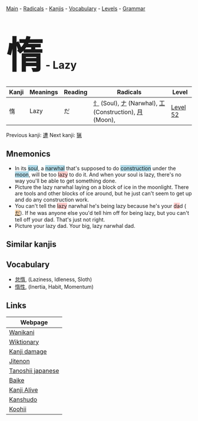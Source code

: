 <style> bigfont {font-size: 100px}</style>
[Main](../index.md) -
[Radicals](../radicals.md) -
[Kanjis](../kanjis.md) -
[Vocabulary](../vocabulary.md) -
[Levels](../levels.md) -
[Grammar](../grammar.md)
# <bigfont> 惰</bigfont> - Lazy 

| Kanji | Meanings | Reading | Radicals | Level |
| --- | --- | --- | --- | --- |
| 惰 | Lazy | だ | [忄](../radicals/忄.md) (Soul), [ナ](../radicals/ナ.md) (Narwhal), [工](../radicals/工.md) (Construction), [月](../radicals/月.md) (Moon),  | [Level 52](../levels/wk_level52.md) |

Previous kanji: [遭](遭.md) Next kanji: [猟](猟.md) 

## Mnemonics
 * In its <span style="background-color:#ADD8E6"> soul</span>, a <span style="background-color:#ADD8E6"> narwhal</span> that's supposed to do <span style="background-color:#ADD8E6"> construction</span> under the <span style="background-color:#ADD8E6"> moon</span>, will be too <span style="background-color:#ffcccb"> lazy</span> to do it. And when your soul is lazy, there's no way you'll be able to get something done.
* Picture the lazy narwhal laying on a block of ice in the moonlight. There are tools and other blocks of ice around, but he just can't seem to get up and do any construction work.
* You can't tell the <span style="background-color:#ffcccb"> lazy</span> narwhal he's being lazy because he's your <span style="background-color:#ffcccb"> da</span>d (<span style="background-color:#fed8b1"> [だ](https://jisho.org/search/だ)</span>). If he was anyone else you'd tell him off for being lazy, but you can't tell off your dad. That's just not right.
* Picture your lazy dad. Your big, lazy narwhal dad.


## Similar kanjis
 


## Vocabulary
 * [怠惰](../vocabulary/惰.md), (Laziness, Idleness, Sloth)
* [惰性](../vocabulary/惰.md), (Inertia, Habit, Momentum)



## Links 

| Webpage |
| --- |
| [Wanikani          ](https://www.wanikani.com/kanji/惰) |
| [Wiktionary        ](https://en.wiktionary.org/wiki/惰) |
| [Kanji damage      ](http://www.kanjidamage.com/kanji/search?utf8=✓&q=惰) |
| [Jitenon           ](https://jitenon.com/kanji/惰) |
| [Tanoshii japanese ](https://www.tanoshiijapanese.com/dictionary/kanji.cfm?k=惰) |
| [Baike             ](https://baike.baidu.com/item/惰) |
| [Kanji Alive       ](https://app.kanjialive.com/惰) |
| [Kanshudo          ](https://www.kanshudo.com/searchmn?q=惰) |
| [Koohii            ](https://kanji.koohii.com/study/kanji/惰) |
